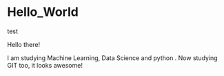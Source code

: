 # Hello_World
test

Hello there!

I am studying Machine Learning, Data Science and python .
Now studying GIT too, it looks awesome!
